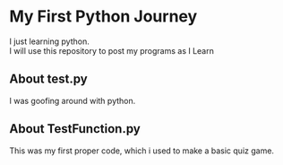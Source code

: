 # My First Python Journey 
I just learning python. <br>
I will use this repository to post my programs as I Learn

## About test.py 
I was goofing around with python.

## About TestFunction.py
This was my first proper code, which i used to make a basic quiz game.


